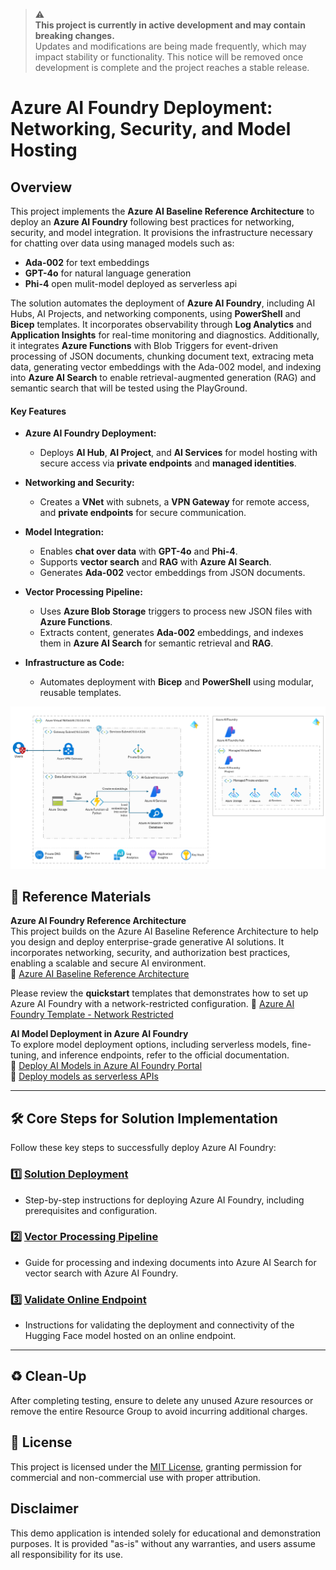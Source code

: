 > ⚠️  
> **This project is currently in active development and may contain breaking changes.**  
> Updates and modifications are being made frequently, which may impact stability or functionality. This notice will be removed once development is complete and the project reaches a stable release.  

# Azure AI Foundry Deployment: Networking, Security, and Model Hosting  

## Overview  

This project implements the **Azure AI Baseline Reference Architecture** to deploy an **Azure AI Foundry** following best practices for networking, security, and model integration. It provisions the infrastructure necessary for chatting over data using managed models such as:  
- **Ada-002** for text embeddings  
- **GPT-4o** for natural language generation  
- **Phi-4** open mulit-model deployed as serverless api  


The solution automates the deployment of **Azure AI Foundry**, including AI Hubs, AI Projects, and networking components, using **PowerShell** and **Bicep** templates. It incorporates observability through **Log Analytics**  and **Application Insights** for real-time monitoring and diagnostics. Additionally, it integrates **Azure Functions** with Blob Triggers for event-driven processing of JSON documents, chunking document text, extracing meta data, generating vector embeddings with the Ada-002 model, and indexing  into **Azure AI Search** to enable retrieval-augmented generation (RAG) and semantic search that will be tested using the PlayGround.

#### Key Features  

- **Azure AI Foundry Deployment:**  
  - Deploys **AI Hub**, **AI Project**, and **AI Services** for model hosting with secure access via **private endpoints** and **managed identities**.  

- **Networking and Security:**  
  - Creates a **VNet** with subnets, a **VPN Gateway** for remote access, and **private endpoints** for secure communication.  

- **Model Integration:**  
  - Enables **chat over data** with **GPT-4o** and **Phi-4**.  
  - Supports **vector search** and **RAG** with **Azure AI Search**.  
  - Generates **Ada-002** vector embeddings from JSON documents.  

- **Vector Processing Pipeline:**  
  - Uses **Azure Blob Storage** triggers to process new JSON files with **Azure Functions**.  
  - Extracts content, generates **Ada-002** embeddings, and indexes them in **Azure AI Search** for semantic retrieval and **RAG**.  

- **Infrastructure as Code:**  
  - Automates deployment with **Bicep** and **PowerShell** using modular, reusable templates.

![design](./media/design.png)

## 🔗 Reference Materials


 **Azure AI Foundry Reference Architecture**  
This project builds on the Azure AI Baseline Reference Architecture to help you design and deploy enterprise-grade generative AI solutions. It incorporates networking, security, and authorization best practices, enabling a scalable and secure AI environment.  
🔗 [Azure AI Baseline Reference Architecture](https://learn.microsoft.com/en-us/azure/architecture/ai-ml/architecture/baseline-openai-e2e-chat)  

Please review the **quickstart** templates that demonstrates how to set up Azure AI Foundry with a network-restricted configuration.
🔗 [Azure AI Foundry Template - Network Restricted ](https://github.com/Azure/azure-quickstart-templates/tree/master/quickstarts/microsoft.machinelearningservices/aifoundry-network-restrictedt)  

**AI Model Deployment in Azure AI Foundry**  
To explore model deployment options, including serverless models, fine-tuning, and inference endpoints, refer to the official documentation.  
🔗 [Deploy AI Models in Azure AI Foundry Portal](https://learn.microsoft.com/en-us/azure/ai-foundry/concepts/deployments-overview)  
🔗 [Deploy models as serverless APIs](https://learn.microsoft.com/en-us/azure/ai-foundry/how-to/deploy-models-serverless)  



---

## 🛠️ **Core Steps for Solution Implementation**

Follow these key steps to successfully deploy Azure AI Foundry:

### 1️⃣ [**Solution Deployment**](docs/deployment.md)
- Step-by-step instructions for deploying Azure AI Foundry, including prerequisites and configuration.   

### 2️⃣ [**Vector Processing Pipeline**](docs/vector-processing.md)
-  Guide for processing and indexing documents into Azure AI Search for vector search with Azure AI Foundry.  

### 3️⃣ [**Validate Online Endpoint**](docs/online-endpoints.md)  
- Instructions for validating the deployment and connectivity of the Hugging Face model hosted on an online endpoint.  

---

## ♻️ Clean-Up

After completing testing, ensure to delete any unused Azure resources or remove the entire Resource Group to avoid incurring additional charges.


## 📜 License
This project is licensed under the [MIT License](LICENSE.md), granting permission for commercial and non-commercial use with proper attribution.


## Disclaimer
This demo application is intended solely for educational and demonstration purposes. It is provided "as-is" without any warranties, and users assume all responsibility for its use.
